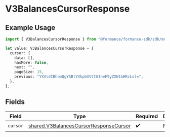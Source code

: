 # V3BalancesCursorResponse

## Example Usage

```typescript
import { V3BalancesCursorResponse } from "@formance/formance-sdk/sdk/models/shared";

let value: V3BalancesCursorResponse = {
  cursor: {
    data: [],
    hasMore: false,
    next: "",
    pageSize: 15,
    previous: "YXVsdCBhbmQgYSBtYXhpbXVtIG1heF9yZXN1bHRzLol=",
  },
};
```

## Fields

| Field                                                                                                 | Type                                                                                                  | Required                                                                                              | Description                                                                                           |
| ----------------------------------------------------------------------------------------------------- | ----------------------------------------------------------------------------------------------------- | ----------------------------------------------------------------------------------------------------- | ----------------------------------------------------------------------------------------------------- |
| `cursor`                                                                                              | [shared.V3BalancesCursorResponseCursor](../../../sdk/models/shared/v3balancescursorresponsecursor.md) | :heavy_check_mark:                                                                                    | N/A                                                                                                   |